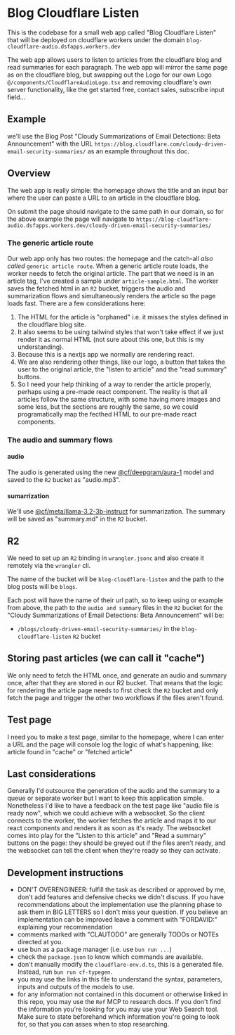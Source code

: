 # Blog Cloudflare Listen

This is the codebase for a small web app called "Blog Cloudflare Listen" that will be deployed on cloudflare workers under the domain `blog-cloudflare-audio.dsfapps.workers.dev`

The web app allows users to listen to articles from the cloudflare blog and read summaries for each paragraph. The web app will mirror the same page as on the cloudflare blog, but swapping out the Logo for our own Logo `@/components/CloudflareAudioLogo.tsx` and removing cloudflare's own server functionality, like the get started free, contact sales, subscribe input field...

## Example

we'll use the Blog Post "Cloudy Summarizations of Email Detections: Beta Announcement" with the URL `https://blog.cloudflare.com/cloudy-driven-email-security-summaries/` as an example throughout this doc.

## Overview

The web app is really simple: the homepage shows the title and an input bar where the user can paste a URL to an article in the cloudflare blog.

On submit the page should navigate to the same path in our domain, so for the above example the page will navigate to `https://blog-cloudflare-audio.dsfapps.workers.dev/cloudy-driven-email-security-summaries/`

### The generic article route

Our web app only has two routes: the homepage and the catch-all *also called* `generic article route`. When a generic article route loads, the worker needs to fetch the original article. The part that we need is in an article tag, I've created a sample under `article-sample.html`. The worker saves the fetched html in an `R2` bucket, triggers the audio and summarization flows and simultaneously renders the article so the page loads fast. There are a few considerations here:

1. The HTML for the article is "orphaned" i.e. it misses the styles defined in the cloudflare blog site.
2. It also seems to be using tailwind styles that won't take effect if we just render it as normal HTML (not sure about this one, but this is my understanding).
3. Because this is a nextjs app we normally are rendering react.
4. We are also rendering other things, like our logo, a button that takes the user to the original article, the "listen to article" and the "read summary" buttons.
5. So I need your help thinking of a way to render the article properly, perhaps using a pre-made react component. The reality is that all articles follow the same structure, with some having more images and some less, but the sections are roughly the same, so we could programatically map the fecthed HTML to our pre-made react components.

### The audio and summary flows

#### audio

The audio is generated using the new [@cf/deepgram/aura-1](https://developers.cloudflare.com/workers-ai/models/aura-1/) model and saved to the `R2` bucket as "audio.mp3".

#### sumarrization

We'll use [@cf/meta/llama-3.2-3b-instruct](https://developers.cloudflare.com/workers-ai/models/llama-3.2-3b-instruct/) for summarization. The summary will be saved as "summary.md" in the `R2` bucket.

## R2

We need to set up an `R2` binding in `wrangler.jsonc` and also create it remotely via the `wrangler` cli.

The name of the bucket will be `blog-cloudflare-listen` and the path to the blog posts will be `blogs`.

Each post will have the name of their url path, so to keep using or example from above, the path to the `audio and summary` files in the `R2` bucket for the "Cloudy Summarizations of Email Detections: Beta Announcement" will be:
- `/blogs/cloudy-driven-email-security-summaries/` in the `blog-cloudflare-listen` `R2` bucket

## Storing past articles (we can call it "cache")

We only need to fetch the HTML once, and generate an audio and summary once, after that they are stored in our R2 bucket. That means that the logic for rendering the article page needs to first check the `R2` bucket and only fetch the page and trigger the other two workflows if the files aren't found.

## Test page

I need you to make a test page, similar to the homepage, where I can enter a URL and the page will console log the logic of what's happening, like: article found in "cache" or "fetched article"

## Last considerations

Generally I'd outsource the generation of the audio and the summary to a queue or separate worker but I want to keep this application simple. Nonetheless I'd like to have a feedback on the test page like "audio file is ready now", which we could achieve with a websocket. So the client connects to the worker, the worker fetches the article and maps it to our react components and renders it as soon as it's ready. The websocket comes into play for the "Listen to this article" and "Read a summary" buttons on the page: they should be greyed out if the files aren't ready, and the websocket can tell the client when they're ready so they can activate.

## Development instructions

- DON'T OVERENGINEER: fulfill the task as described or approved by me, don't add features and defensive checks we didn't discuss. If you have recommendations about the implementation use the planning phase to ask them in BIG LETTERS so I don't miss your question. If you believe an implementation can be improved leave a comment with "FORDAVID:" explaining your recommendation
- comments marked with "CLAUTODO" are generally TODOs or NOTEs directed at you.
- use bun as a package manager (i.e. use `bun run ...`)
- check the `package.json` to know which commands are available.
- don't manually modify the `cloudflare-env.d.ts`, this is a generated file. Instead, run `bun run cf-typegen`.
- you may use the links in this file to understand the syntax, parameters, inputs and outputs of the models to use.
- for any information not contained in this document or otherwise linked in this repo, you may use the `Ref` MCP to research docs. If you don't find the information you're looking for you may use your Web Search tool. Make sure to state beforehand which information you're going to look for, so that you can asses when to stop researching.
